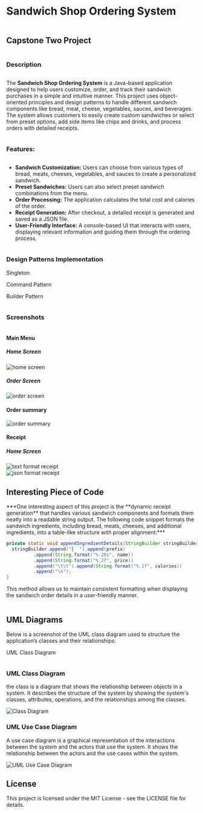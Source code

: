 <div style="align-content: center">
  <h1>Sandwich Shop Ordering System</h1>
</div>

<div style="align-content: center">
  <h2>Capstone Two Project</h2>
</div>

<div style="align-content: center">
  <h3>Description</h3>
</div>

The **Sandwich Shop Ordering System** is a Java-based application designed to help users customize, order, and track
their sandwich purchases in a simple and intuitive manner. This project uses object-oriented principles and design
patterns to handle different sandwich components like bread, meat, cheese, vegetables, sauces, and beverages. The system
allows customers to easily create custom sandwiches or select from preset options, add side items like chips and drinks,
and process orders with detailed receipts.

<div style="align-content: center">
  <h3>Features:</h3>
</div>

- **Sandwich Customization:** Users can choose from various types of bread, meats, cheeses, vegetables, and sauces to
  create a personalized sandwich.
- **Preset Sandwiches:** Users can also select preset sandwich combinations from the menu.
- **Order Processing:** The application calculates the total cost and calories of the order.
- **Receipt Generation:** After checkout, a detailed receipt is generated and saved as a JSON file.
- **User-Friendly Interface:** A console-based UI that interacts with users, displaying relevant information and guiding
  them through the ordering process.


<div style="align-content: center">
  <h3>Design Patterns Implementation</h3>
  <p>Singleton</p>
  <p>Command Pattern</p>  
  <p>Builder Pattern</p>
</div>

<div style="align-content: center">
  <h3>Screenshots</h3>
</div>
<div style="align-content: center">
  <h4>Main Menu</h4>
    <h5>Home Screen</h5>
      <div><img src="images/homeScreen.png" alt="home screen"></div>
    <h5>Order Screen</h5>
      <div><img src="images/orderScreen.png" alt="order screen"></div>
</div>


<div style="align-content: center">
  <h4>Order summary</h4>
      <div><img src="images/orderSummary.png" alt="order summary"></div>
</div>
<div style="align-content: center">
  <h4>Receipt</h4>
    <h5>Home Screen</h5>
      <div><img src="images/text_receipt.png" alt="text format receipt"></div>
      <div><img src="images/json_receipt.png" alt="json format receipt"></div>
</div>

<div style="align-content: center">
  <h2>Interesting Piece of Code</h2>
</div>
***One interesting aspect of this project is the **dynamic receipt generation** that handles various sandwich components and formats them neatly into a readable string output. The following code snippet formats the sandwich ingredients, including bread, meats, cheeses, and additional ingredients, into a table-like structure with proper alignment:***

  ```java
  private static void appendIngredientDetails(StringBuilder stringBuilder, String prefix, String name, double price, double calories) {
    stringBuilder.append("║  ").append(prefix)
            .append(String.format("%-20s", name)) 
            .append(String.format("%.2f", price)) 
            .append("\t\t").append(String.format("%.1f", calories)) 
            .append("\n");
}
  ```

This method allows us to maintain consistent formatting when displaying the sandwich order details in a user-friendly
manner.

<div style="align-content: center">
  <h2>UML Diagrams</h2>
</div>
Below is a screenshot of the UML class diagram used to structure the application’s classes and their relationships:

UML Class Diagram
<div style="align-content: center">
  <h3>UML Class Diagram</h3>
    <P>the class is a diagram that shows the relationship between objects in a system. It describes the structure of the system by showing the system's classes, attributes, operations, and the relationships among the classes.
</p>  
    <img src="diagram/UML_class.png" alt="Class Diagram">
  
</div>

<div style="align-content: center">
  <h3>UML Use Case Diagram</h3>
    <P>A use case diagram is a graphical representation of the interactions between the system and the actors that use the system. It shows the relationship between the actors and the use cases within the system.</p>
  <img src="diagram/UML_Use_case_diagram.png" alt="UML Use Case Diagram">
</div>



## License

This project is licensed under the MIT License - see the LICENSE file for details.
